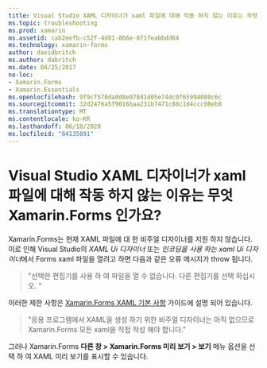 ```yaml
---
title: Visual Studio XAML 디자이너가 xaml 파일에 대해 작동 하지 않는 이유는 무엇 Xamarin.Forms 인가요?
ms.topic: troubleshooting
ms.prod: xamarin
ms.assetid: cab2eefb-c52f-4d81-866e-8f1feabbdd64
ms.technology: xamarin-forms
author: davidbritch
ms.author: dabritch
ms.date: 04/25/2017
no-loc:
- Xamarin.Forms
- Xamarin.Essentials
ms.openlocfilehash: 9f9cf570da0d8e078d1d05e74dc0f65994080c6c
ms.sourcegitcommit: 32d2476a5f9016baa231b7471c88c1d4ccc08eb8
ms.translationtype: MT
ms.contentlocale: ko-KR
ms.lasthandoff: 06/18/2020
ms.locfileid: "84135891"
---
```

# <a name="why-doesnt-the-visual-studio-xaml-designer-work-for-xamarinforms-xaml-files"></a>Visual Studio XAML 디자이너가 xaml 파일에 대해 작동 하지 않는 이유는 무엇 Xamarin.Forms 인가요?

Xamarin.Forms는 현재 XAML 파일에 대 한 비주얼 디자이너를 지원 하지 않습니다. 이로 인해 Visual Studio의 *XAML Ui 디자이너* 또는 *인코딩을 사용 하는 xaml Ui 디자이너*에서 Forms xaml 파일을 열려고 하면 다음과 같은 오류 메시지가 throw 됩니다.

> "선택한 편집기를 사용 하 여 파일을 열 수 없습니다. 다른 편집기를 선택 하십시오. "

이러한 제한 사항은 [ Xamarin.Forms XAML 기본 사항](~/xamarin-forms/xaml/xaml-basics/index.md) 가이드에 설명 되어 있습니다.

> "응용 프로그램에서 XAML을 생성 하기 위한 비주얼 디자이너는 아직 없으므로 Xamarin.Forms 모든 xaml을 직접 작성 해야 합니다."

그러나 Xamarin.Forms **다른 창 > Xamarin.Forms 미리 보기 > 보기** 메뉴 옵션을 선택 하 여 XAML 미리 보기를 표시할 수 있습니다.
